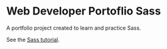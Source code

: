 # Web Developer Portoflio Sass

A portfolio project created to learn and practice Sass.

See the [Sass tutorial](https://youtu.be/_a5j7KoflTs).
